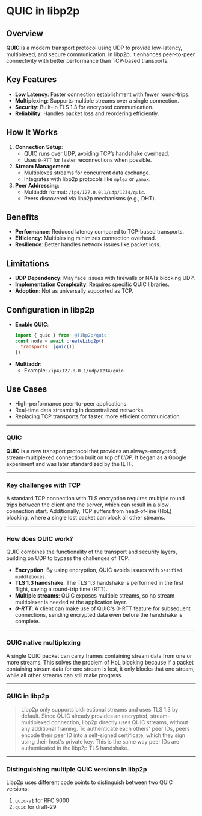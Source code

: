 # QUIC in libp2p

## Overview
**QUIC** is a modern transport protocol using UDP to provide low-latency, multiplexed, and secure communication. In libp2p, it enhances peer-to-peer connectivity with better performance than TCP-based transports.

## Key Features
- **Low Latency**: Faster connection establishment with fewer round-trips.
- **Multiplexing**: Supports multiple streams over a single connection.
- **Security**: Built-in TLS 1.3 for encrypted communication.
- **Reliability**: Handles packet loss and reordering efficiently.

## How It Works
1. **Connection Setup**:
   - QUIC runs over UDP, avoiding TCP’s handshake overhead.
   - Uses `0-RTT` for faster reconnections when possible.
2. **Stream Management**:
   - Multiplexes streams for concurrent data exchange.
   - Integrates with libp2p protocols like `mplex` or `yamux`.
3. **Peer Addressing**:
   - Multiaddr format: `/ip4/127.0.0.1/udp/1234/quic`.
   - Peers discovered via libp2p mechanisms (e.g., DHT).

## Benefits
- **Performance**: Reduced latency compared to TCP-based transports.
- **Efficiency**: Multiplexing minimizes connection overhead.
- **Resilience**: Better handles network issues like packet loss.

## Limitations
- **UDP Dependency**: May face issues with firewalls or NATs blocking UDP.
- **Implementation Complexity**: Requires specific QUIC libraries.
- **Adoption**: Not as universally supported as TCP.

## Configuration in libp2p
- **Enable QUIC**:
  ```javascript
  import { quic } from '@libp2p/quic'
  const node = await createLibp2p({
    transports: [quic()]
  })
  ```
- **Multiaddr**:
  - Example: `/ip4/127.0.0.1/udp/1234/quic`.

## Use Cases
- High-performance peer-to-peer applications.
- Real-time data streaming in decentralized networks.
- Replacing TCP transports for faster, more efficient communication.


-------------


### **QUIC**

**QUIC** is a new transport protocol that provides an always-encrypted, stream-multiplexed connection built on top of *UDP*. It began as a Google experiment and was later standardized by the IETF.

***

### **Key challenges with TCP**

A standard TCP connection with TLS encryption requires multiple round trips between the client and the server, which can result in a slow connection start. Additionally, TCP suffers from head-of-line (HoL) blocking, where a single lost packet can block all other streams.

***

### **How does QUIC work?**

QUIC combines the functionality of the transport and security layers, building on UDP to bypass the challenges of TCP.

* **Encryption**: By using encryption, QUIC avoids issues with `ossified middleboxes`.
* **TLS 1.3 handshake**: The TLS 1.3 handshake is performed in the first flight, saving a round-trip time (RTT).
* **Multiple streams**: QUIC exposes multiple streams, so no stream multiplexer is needed at the application layer.
* ***0-RTT***: A client can make use of QUIC's 0-RTT feature for subsequent connections, sending encrypted data even before the handshake is complete.

***

### **QUIC native multiplexing**

A single QUIC packet can carry frames containing stream data from one or more streams. This solves the problem of HoL blocking because if a packet containing stream data for one stream is lost, it only blocks that one stream, while all other streams can still make progress.

***

### **QUIC in libp2p**

> Libp2p only supports bidirectional streams and uses TLS 1.3 by default. Since QUIC already provides an encrypted, stream-multiplexed connection, libp2p directly uses QUIC streams, without any additional framing. To authenticate each others' peer IDs, peers encode their peer ID into a self-signed certificate, which they sign using their host's private key. This is the same way peer IDs are authenticated in the libp2p TLS handshake.

***

### **Distinguishing multiple QUIC versions in libp2p**

Libp2p uses different code points to distinguish between two QUIC versions:

1.  `quic-v1` for RFC 9000
2.  `quic` for draft-29